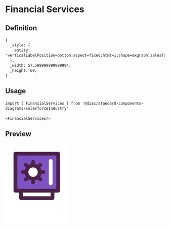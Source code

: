 # Financial Services

## Definition

```
{
  _style: { 
    entity: 'verticalLabelPosition=bottom;aspect=fixed;html=1;shape=mxgraph.salesforce.financial_services;',
  },
  _width: 57.599999999999994,
  _height: 60,
}
```

## Usage

```
import { FinancialServices } from '@diac/standard-components-diagrams/salesforceIndustry'

<FinancialServices/>
```

## Preview

<img src="./financial-services.png" width="200"/>
